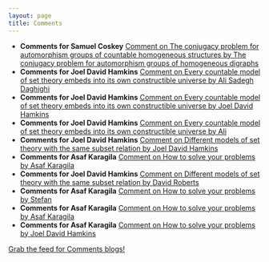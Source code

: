 ```yaml
---
layout: page
title: Comments
---
```


* **Comments for Samuel Coskey** [Comment on The conjugacy problem for automorphism groups of countable homogeneous structures by The conjugacy problem for automorphism groups of homogeneous digraphs](http://boolesrings.org/scoskey/conjugacy/#comment-8324)
* **Comments for Joel David Hamkins** [Comment on Every countable model of set theory embeds into its own constructible universe by Ali Sadegh Daghighi](http://jdh.hamkins.org/every-model-embeds-into-own-constructible-universe/#comment-4584)
* **Comments for Joel David Hamkins** [Comment on Every countable model of set theory embeds into its own constructible universe by Joel David Hamkins](http://jdh.hamkins.org/every-model-embeds-into-own-constructible-universe/#comment-4547)
* **Comments for Joel David Hamkins** [Comment on Every countable model of set theory embeds into its own constructible universe by Ali](http://jdh.hamkins.org/every-model-embeds-into-own-constructible-universe/#comment-4541)
* **Comments for Joel David Hamkins** [Comment on Different models of set theory with the same subset relation by Joel David Hamkins](http://jdh.hamkins.org/different-models-of-set-theory-with-the-same-subset-relation/#comment-4476)
* **Comments for Asaf Karagila** [Comment on How to solve your problems by Asaf Karagila](http://boolesrings.org/asafk/2015/how-to-solve-your-problems/#comment-466)
* **Comments for Joel David Hamkins** [Comment on Different models of set theory with the same subset relation by David Roberts](http://jdh.hamkins.org/different-models-of-set-theory-with-the-same-subset-relation/#comment-4463)
* **Comments for Asaf Karagila** [Comment on How to solve your problems by Stefan](http://boolesrings.org/asafk/2015/how-to-solve-your-problems/#comment-465)
* **Comments for Asaf Karagila** [Comment on How to solve your problems by Asaf Karagila](http://boolesrings.org/asafk/2015/how-to-solve-your-problems/#comment-464)
* **Comments for Asaf Karagila** [Comment on How to solve your problems by Joel David Hamkins](http://boolesrings.org/asafk/2015/how-to-solve-your-problems/#comment-463)

[Grab the feed for Comments blogs!](Comments.xml)
